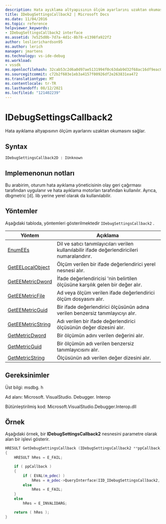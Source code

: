 ```yaml
---
description: Hata ayıklama altyapısının ölçüm ayarlarını uzaktan okumasını sağlar.
title: IDebugSettingsCallback2 | Microsoft Docs
ms.date: 11/04/2016
ms.topic: reference
helpviewer_keywords:
- IDebugSettingsCallback2 interface
ms.assetid: 7e525d0b-7d7a-4d1c-8b78-e1398fa922f2
author: leslierichardson95
ms.author: lerich
manager: jmartens
ms.technology: vs-ide-debug
ms.workload:
- vssdk
ms.openlocfilehash: 32cab53c2d6a0d97ae5131994f0c63dab9d32f68ac16df9eac08cc5d1c39661e
ms.sourcegitcommit: c72b2f603e1eb3a4157f00926df2e263831ea472
ms.translationtype: MT
ms.contentlocale: tr-TR
ms.lasthandoff: 08/12/2021
ms.locfileid: "121402239"
---
```

# <a name="idebugsettingscallback2"></a>IDebugSettingsCallback2
Hata ayıklama altyapısının ölçüm ayarlarını uzaktan okumasını sağlar.

## <a name="syntax"></a>Syntax

```
IDebugSettingsCallback2D : IUnknown
```

## <a name="notes-for-implementers"></a>Implemenonun notları
Bu arabirim, oturum hata ayıklama yöneticisinin olay geri çağırması tarafından uygulanır ve hata ayıklama motorları tarafından kullanılır. Ayrıca, dbgmetric [d]. lib yerine yerel olarak da kullanılabilir.

## <a name="methods"></a>Yöntemler
Aşağıdaki tabloda, yöntemleri gösterilmektedir `IDebugSettingsCallback2` .

|Yöntem|Açıklama|
|------------|-----------------|
|[EnumEEs](../../../extensibility/debugger/reference/idebugsettingscallback2-enumees.md)|Dil ve satıcı tanımlayıcıları verilen kullanılabilir ifade değerlendiricileri numaralandırır.|
|[GetEELocalObject](../../../extensibility/debugger/reference/idebugsettingscallback2-geteelocalobject.md)|Ölçüm verilen bir ifade değerlendirici yerel nesnesi alır.|
|[GetEEMetricDword](../../../extensibility/debugger/reference/idebugsettingscallback2-geteemetricdword.md)|İfade değerlendiricisi 'nin belirtilen ölçüsüne karşılık gelen bir değer alır.|
|[GetEEMetricFile](../../../extensibility/debugger/reference/idebugsettingscallback2-geteemetricfile.md)|Ad veya ölçüm verilen ifade değerlendirici ölçüm dosyasını alır.|
|[GetEEMetricGuid](../../../extensibility/debugger/reference/idebugsettingscallback2-geteemetricguid.md)|Bir ifade değerlendirici ölçüsünün adına verilen benzersiz tanımlayıcıyı alır.|
|[GetEEMetricString](../../../extensibility/debugger/reference/idebugsettingscallback2-geteemetricstring.md)|Adı verilen bir ifade değerlendirici ölçüsünün değer dizesini alır.|
|[GetMetricDword](../../../extensibility/debugger/reference/idebugsettingscallback2-getmetricdword.md)|Bir ölçümün adını verilen değerini alır.|
|[GetMetricGuid](../../../extensibility/debugger/reference/idebugsettingscallback2-getmetricguid.md)|Bir ölçümün adı verilen benzersiz tanımlayıcısını alır.|
|[GetMetricString](../../../extensibility/debugger/reference/idebugsettingscallback2-getmetricstring.md)|Ölçüsünün adı verilen değer dizesini alır.|

## <a name="requirements"></a>Gereksinimler
Üst bilgi: msdbg. h

Ad alanı: Microsoft. VisualStudio. Debugger. Interop

Bütünleştirilmiş kod: Microsoft.VisualStudio.Debugger.Interop.dll

## <a name="example"></a>Örnek
Aşağıdaki örnek, bir **IDebugSettingsCallback2** nesnesini parametre olarak alan bir işlevi gösterir.

```cpp
HRESULT GetDebugSettingsCallback (IDebugSettingsCallback2 **ppCallback)
{
    HRESULT hRes = E_FAIL;

    if ( ppCallback )
    {
        if ( EVAL(m_pdec) )
            hRes = m_pdec->QueryInterface(IID_IDebugSettingsCallback2, (void **)ppCallback);
        else
            hRes = E_FAIL;
    }
    else
        hRes = E_INVALIDARG;

    return ( hRes );
}
```
